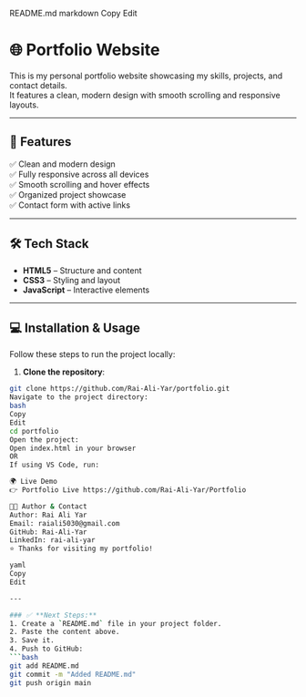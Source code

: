 README.md
markdown
Copy
Edit
# 🌐 Portfolio Website

This is my personal portfolio website showcasing my skills, projects, and contact details.  
It features a clean, modern design with smooth scrolling and responsive layouts.  

---

## 🚀 **Features**
✅ Clean and modern design  
✅ Fully responsive across all devices  
✅ Smooth scrolling and hover effects  
✅ Organized project showcase  
✅ Contact form with active links  

---

## 🛠️ **Tech Stack**
- **HTML5** – Structure and content  
- **CSS3** – Styling and layout  
- **JavaScript** – Interactive elements  

---

## 💻 **Installation & Usage**
Follow these steps to run the project locally:  

1. **Clone the repository**:
```bash
git clone https://github.com/Rai-Ali-Yar/portfolio.git
Navigate to the project directory:
bash
Copy
Edit
cd portfolio
Open the project:
Open index.html in your browser
OR
If using VS Code, run:

🌍 Live Demo
👉 Portfolio Live https://github.com/Rai-Ali-Yar/Portfolio

👨‍💻 Author & Contact
Author: Rai Ali Yar
Email: raiali5030@gmail.com
GitHub: Rai-Ali-Yar
LinkedIn: rai-ali-yar
⭐️ Thanks for visiting my portfolio!

yaml
Copy
Edit

---

### ✅ **Next Steps:**
1. Create a `README.md` file in your project folder.  
2. Paste the content above.  
3. Save it.  
4. Push to GitHub:
```bash
git add README.md
git commit -m "Added README.md"
git push origin main